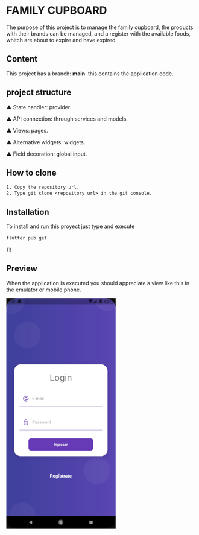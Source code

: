 # FAMILY CUPBOARD
The purpose of this project is to manage the family cupboard, the products with their brands can be managed, and a register with the available foods, whitch are about to expire and have expired.


## Content
This project has a branch: **main**. this contains the application code.

## project structure
▲ State handler: provider.

▲ API connection: through services and models.

▲ Views: pages.

▲ Alternative widgets: widgets.

▲ Field decoration: global input. 
## How to clone
    1. Copy the repository url.
    2. Type git clone <repository url> in the git console. 

## Installation
To install and run this proyect just type and execute
```bash
flutter pub get
```
```bash
f5
```

## Preview
When the application is executed you should appreciate a view like this in the emulator or mobile phone.

![](/previous.png)
